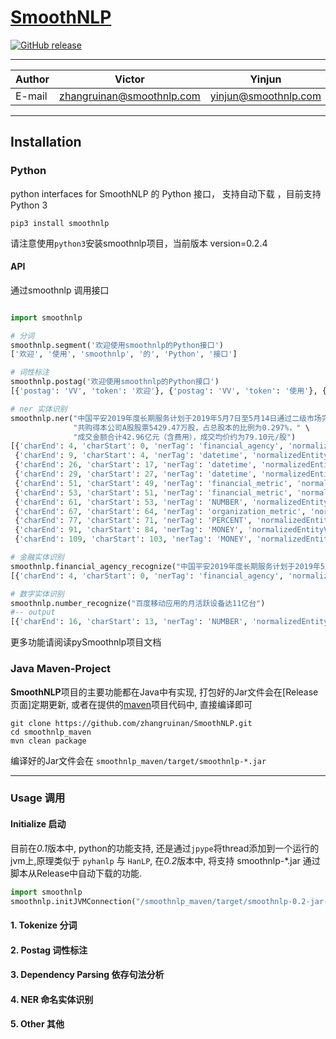 # [SmoothNLP](http://www.smoothnlp.com)
[![GitHub release](https://img.shields.io/badge/Version-0.2-green.svg)](https://github.com/zhangruinan/SmoothNLP/releases)
****	
|Author|Victor|Yinjun
|---|---|----
|E-mail|zhangruinan@smoothnlp.com|yinjun@smoothnlp.com
****


<!-- ----------- -->

## Installation
### Python
python interfaces for SmoothNLP 的 Python 接口， 支持自动下载 ，目前支持Python 3

```shell
pip3 install smoothnlp
```
请注意使用`python3`安装smoothnlp项目，当前版本 version=0.2.4

#### API 
通过smoothnlp 调用接口

```python

import smoothnlp 

# 分词
smoothnlp.segment('欢迎使用smoothnlp的Python接口')
['欢迎', '使用', 'smoothnlp', '的', 'Python', '接口']

# 词性标注
smoothnlp.postag('欢迎使用smoothnlp的Python接口')
[{'postag': 'VV', 'token': '欢迎'}, {'postag': 'VV', 'token': '使用'}, {'postag': 'NN', 'token': 'smoothnlp'}, {'postag': 'DEC', 'token': '的'}, {'postag': 'NN', 'token': 'Python'}, {'postag': 'NN', 'token': '接口'}]

# ner 实体识别
smoothnlp.ner("中国平安2019年度长期服务计划于2019年5月7日至5月14日通过二级市场完成购股，" \
              "共购得本公司A股股票5429.47万股，占总股本的比例为0.297%，" \
              "成交金额合计42.96亿元（含费用），成交均价约为79.10元/股")
[{'charEnd': 4, 'charStart': 0, 'nerTag': 'financial_agency', 'normalizedEntityValue': '中国平安', 'sTokenList': None, 'text': '中国平安'},
 {'charEnd': 9, 'charStart': 4, 'nerTag': 'datetime', 'normalizedEntityValue': '2019年', 'sTokenList': None, 'text': '2019年'}, 
 {'charEnd': 26, 'charStart': 17, 'nerTag': 'datetime', 'normalizedEntityValue': '2019年5月7日', 'sTokenList': None, 'text': '2019年5月7日'},
 {'charEnd': 29, 'charStart': 27, 'nerTag': 'datetime', 'normalizedEntityValue': '5月', 'sTokenList': None, 'text': '5月'}, 
 {'charEnd': 51, 'charStart': 49, 'nerTag': 'financial_metric', 'normalizedEntityValue': 'A股', 'sTokenList': None, 'text': 'A股'}, 
 {'charEnd': 53, 'charStart': 51, 'nerTag': 'financial_metric', 'normalizedEntityValue': '股票', 'sTokenList': None, 'text': '股票'}, 
 {'charEnd': 61, 'charStart': 53, 'nerTag': 'NUMBER', 'normalizedEntityValue': '54294700', 'sTokenList': {'25': {'postag': 'NN', 'token': '5429.47万'}}, 'text': '5429.47万'}, 
 {'charEnd': 67, 'charStart': 64, 'nerTag': 'organization_metric', 'normalizedEntityValue': '总股本', 'sTokenList': None, 'text': '总股本'}, 
 {'charEnd': 77, 'charStart': 71, 'nerTag': 'PERCENT', 'normalizedEntityValue': '0.297%', 'sTokenList': {'33': {'postag': 'NN', 'token': '0.297%'}}, 'text': '0.297%'}, 
 {'charEnd': 91, 'charStart': 84, 'nerTag': 'MONEY', 'normalizedEntityValue': '¥4296000000', 'sTokenList': {'38': {'postag': 'CD', 'token': '42.96亿'}, '39': {'postag': 'M', 'token': '元'}}, 'text': '42.96亿元'}, 
 {'charEnd': 109, 'charStart': 103, 'nerTag': 'MONEY', 'normalizedEntityValue': '¥79.1', 'sTokenList': {'49': {'postag': 'CD', 'token': '79.10'}, '50': {'postag': 'M', 'token': '元'}}, 'text': '79.10元'}]

# 金融实体识别
smoothnlp.financial_agency_recognize("中国平安2019年度长期服务计划于2019年5月7日至5月14日通过二级市场完成购股")
[{'charEnd': 4, 'charStart': 0, 'nerTag': 'financial_agency', 'normalizedEntityValue': '中国平安', 'sTokenList': None, 'text': '中国平安'}]

# 数字实体识别
smoothnlp.number_recognize("百度移动应用的月活跃设备达11亿台")
#-- output
[{'charEnd': 16, 'charStart': 13, 'nerTag': 'NUMBER', 'normalizedEntityValue': '1100000000', 'sTokenList': {'9': {'postag': 'CD', 'token': '11亿'}}, 'text': '11亿'}]

```
更多功能请阅读pySmoothnlp项目文档

### Java Maven-Project
**SmoothNLP**项目的主要功能都在Java中有实现, 打包好的Jar文件会在[Release页面]定期更新, 或者在提供的[maven](https://github.com/zhangruinan/SmoothNLP/tree/master/smoothnlp_maven)项目代码中, 直接编译即可
```
git clone https://github.com/zhangruinan/SmoothNLP.git
cd smoothnlp_maven
mvn clean package
```
编译好的Jar文件会在 `smoothnlp_maven/target/smoothnlp-*.jar`

------------

### Usage 调用 
#### Initialize 启动
目前在*0.1*版本中, python的功能支持, 还是通过`jpype`将thread添加到一个运行的jvm上,原理类似于 `pyhanlp` 与 `HanLP`, 在*0.2*版本中, 将支持 smoothnlp-*.jar 通过脚本从Release中自动下载的功能. 
```python
import smoothnlp
smoothnlp.initJVMConnection("/smoothnlp_maven/target/smoothnlp-0.2-jar-with-dependencies.jar")  
```

#### 1. Tokenize 分词

#### 2. Postag 词性标注

#### 3. Dependency Parsing 依存句法分析

#### 4. NER 命名实体识别

#### 5. Other 其他




